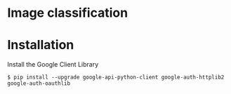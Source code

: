 # Image classification


# Installation
Install the Google Client Library 
```
$ pip install --upgrade google-api-python-client google-auth-httplib2 google-auth-oauthlib
```